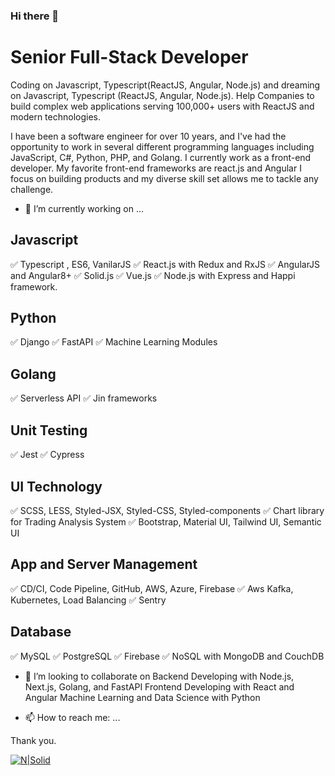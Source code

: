 ### Hi there 👋
# Senior Full-Stack Developer
Coding on Javascript, Typescript(ReactJS, Angular, Node.js) and dreaming on Javascript, Typescript (ReactJS, Angular, Node.js). Help Companies to build complex web applications serving 100,000+ users with ReactJS and modern technologies.
 
I have been a software engineer for over 10 years, and I've had the opportunity to work in several different programming languages including JavaScript, C#, Python, PHP, and Golang.
I currently work as a front-end developer. My favorite front-end frameworks are react.js and Angular
I focus on building products and my diverse skill set allows me to tackle any challenge. 

- 🔭 I’m currently working on ...
## Javascript
✅   Typescript , ES6, VanilarJS
✅   React.js with Redux and RxJS
✅   AngularJS and Angular8+
✅   Solid.js
✅   Vue.js
✅   Node.js  with Express and Happi framework.

## Python
✅  Django
✅  FastAPI
✅  Machine Learning Modules

## Golang
✅  Serverless API
✅  Jin frameworks

## Unit Testing
✅  Jest
✅  Cypress

## UI Technology
✅  SCSS, LESS, Styled-JSX, Styled-CSS, Styled-components
✅  Chart library for Trading Analysis System
✅  Bootstrap, Material UI, Tailwind UI, Semantic UI

## App and Server Management
✅  CD/CI, Code Pipeline, GitHub, AWS, Azure, Firebase
✅  Aws Kafka, Kubernetes, Load Balancing
✅  Sentry

## Database
✅  MySQL
✅  PostgreSQL
✅  Firebase
✅  NoSQL with MongoDB and CouchDB

- 👯 I’m looking to collaborate on
  Backend Developing with Node.js, Next.js, Golang, and FastAPI
  Frontend Developing with React and Angular
  Machine Learning and Data Science with Python
  
- 📫 How to reach me: ...

Thank you.

[![N|Solid](https://cldup.com/dTxpPi9lDf.thumb.png)](https://nodesource.com/products/nsolid)

